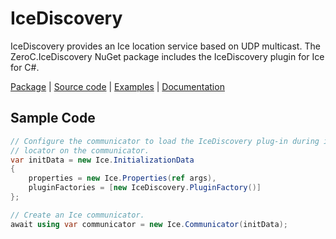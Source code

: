 # IceDiscovery

IceDiscovery provides an Ice location service based on UDP multicast.
The ZeroC.IceDiscovery NuGet package includes the IceDiscovery plugin for Ice for C#.

[Package][package] | [Source code][source] | [Examples][examples] | [Documentation][docs]

## Sample Code

```csharp
// Configure the communicator to load the IceDiscovery plug-in during initialization. This plug-in installs a default
// locator on the communicator.
var initData = new Ice.InitializationData
{
    properties = new Ice.Properties(ref args),
    pluginFactories = [new IceDiscovery.PluginFactory()]
};

// Create an Ice communicator.
await using var communicator = new Ice.Communicator(initData);
```

[docs]:https://docs.zeroc.com/ice/latest/csharp/
[examples]: https://github.com/zeroc-ice/ice-demos/tree/main/csharp
[package]: https://www.nuget.org/packages/ZeroC.IceDiscovery
[source]: https://github.com/zeroc-ice/ice/tree/main/csharp/src/IceDiscovery
